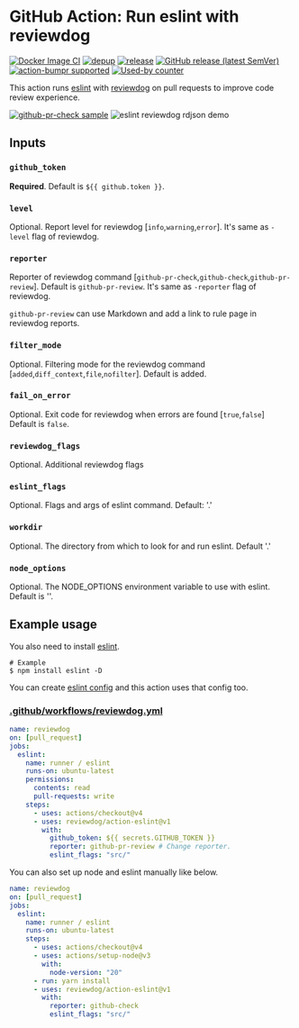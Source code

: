 # GitHub Action: Run eslint with reviewdog

[![Docker Image CI](https://github.com/reviewdog/action-eslint/workflows/Docker%20Image%20CI/badge.svg)](https://github.com/reviewdog/action-eslint/actions)
[![depup](https://github.com/reviewdog/action-eslint/workflows/depup/badge.svg)](https://github.com/reviewdog/action-eslint/actions?query=workflow%3Adepup)
[![release](https://github.com/reviewdog/action-eslint/workflows/release/badge.svg)](https://github.com/reviewdog/action-eslint/actions?query=workflow%3Arelease)
[![GitHub release (latest SemVer)](https://img.shields.io/github/v/release/reviewdog/action-eslint?logo=github&sort=semver)](https://github.com/reviewdog/action-eslint/releases)
[![action-bumpr supported](https://img.shields.io/badge/bumpr-supported-ff69b4?logo=github&link=https://github.com/haya14busa/action-bumpr)](https://github.com/haya14busa/action-bumpr)
[![Used-by counter](https://img.shields.io/endpoint?url=https://haya14busa.github.io/github-used-by/data/reviewdog/action-eslint/shieldsio.json)](https://github.com/haya14busa/github-used-by/tree/main/repo/reviewdog/action-eslint)

This action runs [eslint](https://github.com/eslint/eslint) with
[reviewdog](https://github.com/reviewdog/reviewdog) on pull requests to improve
code review experience.

[![github-pr-check sample](https://user-images.githubusercontent.com/3797062/65439130-a6043b80-de61-11e9-98b5-bd9567e184b0.png)](https://github.com/reviewdog/action-eslint/pull/1)
![eslint reviewdog rdjson demo](https://user-images.githubusercontent.com/3797062/97085944-87233a80-165b-11eb-94a8-0a47d5e24905.png)

## Inputs

### `github_token`

**Required**. Default is `${{ github.token }}`.

### `level`

Optional. Report level for reviewdog \[`info`,`warning`,`error`\].
It's same as `-level` flag of reviewdog.

### `reporter`

Reporter of reviewdog command \[`github-pr-check`,`github-check`,`github-pr-review`\].
Default is `github-pr-review`.
It's same as `-reporter` flag of reviewdog.

`github-pr-review` can use Markdown and add a link to rule page in reviewdog reports.

### `filter_mode`

Optional. Filtering mode for the reviewdog command \[`added`,`diff_context`,`file`,`nofilter`\].
Default is added.

### `fail_on_error`

Optional. Exit code for reviewdog when errors are found \[`true`,`false`\]
Default is `false`.

### `reviewdog_flags`

Optional. Additional reviewdog flags

### `eslint_flags`

Optional. Flags and args of eslint command. Default: '.'

### `workdir`

Optional. The directory from which to look for and run eslint. Default '.'

### `node_options`

Optional. The NODE_OPTIONS environment variable to use with eslint. Default is ''.

## Example usage

You also need to install [eslint](https://github.com/eslint/eslint).

```shell
# Example
$ npm install eslint -D
```

You can create [eslint
config](https://eslint.org/docs/user-guide/configuring)
and this action uses that config too.

### [.github/workflows/reviewdog.yml](.github/workflows/reviewdog.yml)

```yml
name: reviewdog
on: [pull_request]
jobs:
  eslint:
    name: runner / eslint
    runs-on: ubuntu-latest
    permissions:
      contents: read
      pull-requests: write
    steps:
      - uses: actions/checkout@v4
      - uses: reviewdog/action-eslint@v1
        with:
          github_token: ${{ secrets.GITHUB_TOKEN }}
          reporter: github-pr-review # Change reporter.
          eslint_flags: "src/"
```

You can also set up node and eslint manually like below.

```yml
name: reviewdog
on: [pull_request]
jobs:
  eslint:
    name: runner / eslint
    runs-on: ubuntu-latest
    steps:
      - uses: actions/checkout@v4
      - uses: actions/setup-node@v3
        with:
          node-version: "20"
      - run: yarn install
      - uses: reviewdog/action-eslint@v1
        with:
          reporter: github-check
          eslint_flags: "src/"
```
